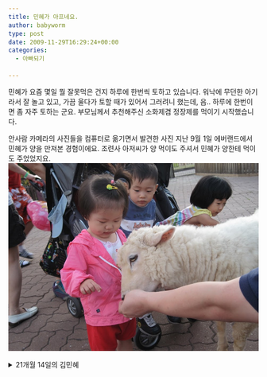 ```yaml
---
title: 민혜가 아프네요.
author: babyworm
type: post
date: 2009-11-29T16:29:24+00:00
categories:
  - 아빠되기

---
```

민혜가 요즘 몇일 뭘 잘못먹은 건지 하루에 한번씩 토하고 있습니다.
워낙에 무던한 아기라서 잘 놀고 있고, 가끔 울다가 토할 때가 있어서 그러려니 했는데, 음.. 하루에 한번이면 좀 자주 토하는 군요.
부모님께서 추천해주신 소화제겸 정장제를 먹이기 시작했습니다.

안사람 카메라의 사진들을 컴퓨터로 옮기면서 발견한 사진 지난 9월 1일 에버랜드에서 민혜가 양을 만져본 경험이에요. 조련사 아저씨가 양 먹이도 주셔서 민혜가 양한테 먹이도 주었었지요.
<img src="IMG_2634.JPG">







<details>
<summary>21개월 14일의 김민혜</summary>

<!-- summary 아래 한칸 공백 두어야함 -->
- 몸무게: 11.3kg
- 키: 86cm
</details>
